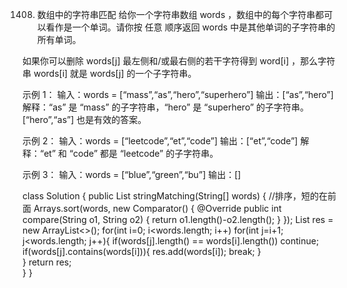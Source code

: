 1408. 数组中的字符串匹配
给你一个字符串数组 words ，数组中的每个字符串都可以看作是一个单词。请你按 任意 顺序返回 words 中是其他单词的子字符串的所有单词。

如果你可以删除 words[j] 最左侧和/或最右侧的若干字符得到 word[i] ，那么字符串 words[i] 就是 words[j] 的一个子字符串。

示例 1：
输入：words = [“mass”,“as”,“hero”,“superhero”]
输出：[“as”,“hero”]
解释：“as” 是 “mass” 的子字符串，“hero” 是 “superhero” 的子字符串。
[“hero”,“as”] 也是有效的答案。

示例 2：
输入：words = [“leetcode”,“et”,“code”]
输出：[“et”,“code”]
解释：“et” 和 “code” 都是 “leetcode” 的子字符串。

示例 3：
输入：words = [“blue”,“green”,“bu”]
输出：[]

class Solution {
    public List<String> stringMatching(String[] words) {
         //排序，短的在前面 
        Arrays.sort(words, new Comparator<String>() {
            @Override
            public int compare(String o1, String o2) {
                return o1.length()-o2.length();
            }
        });
        List<String> res = new ArrayList<>();
        for(int i=0; i<words.length; i++)
            for(int j=i+1; j<words.length; j++){
                if(words[j].length() == words[i].length())
                    continue;
                if(words[j].contains(words[i])){
                    res.add(words[i]);
                    break;
                }                
            }
        return res;   
    }
}
